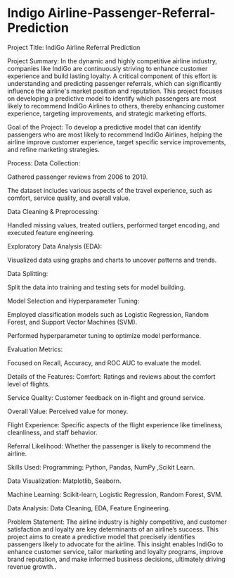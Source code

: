 # Indigo Airline-Passenger-Referral-Prediction
Project Title:
IndiGo Airline Referral Prediction

Project Summary:
In the dynamic and highly competitive airline industry, companies like IndiGo are continuously striving to enhance customer experience and build lasting loyalty. A critical component of this effort is understanding and predicting passenger referrals, which can significantly influence the airline's market position and reputation. This project focuses on developing a predictive model to identify which passengers are most likely to recommend IndiGo Airlines to others, thereby enhancing customer experience, targeting improvements, and strategic marketing efforts.

Goal of the Project:
To develop a predictive model that can identify passengers who are most likely to recommend IndiGo Airlines, helping the airline improve customer experience, target specific service improvements, and refine marketing strategies.

Process:
Data Collection:

Gathered passenger reviews from 2006 to 2019.

The dataset includes various aspects of the travel experience, such as comfort, service quality, and overall value.

Data Cleaning & Preprocessing:

Handled missing values, treated outliers, performed target encoding, and executed feature engineering.

Exploratory Data Analysis (EDA):

Visualized data using graphs and charts to uncover patterns and trends.

Data Splitting:

Split the data into training and testing sets for model building.

Model Selection and Hyperparameter Tuning:

Employed classification models such as Logistic Regression, Random Forest, and Support Vector Machines (SVM).

Performed hyperparameter tuning to optimize model performance.

Evaluation Metrics:

Focused on Recall, Accuracy, and ROC AUC to evaluate the model.

Details of the Features:
Comfort: Ratings and reviews about the comfort level of flights.

Service Quality: Customer feedback on in-flight and ground service.

Overall Value: Perceived value for money.

Flight Experience: Specific aspects of the flight experience like timeliness, cleanliness, and staff behavior.

Referral Likelihood: Whether the passenger is likely to recommend the airline.

Skills Used:
Programming: Python, Pandas, NumPy ,Scikit Learn.

Data Visualization: Matplotlib, Seaborn.

Machine Learning: Scikit-learn, Logistic Regression, Random Forest, SVM.

Data Analysis: Data Cleaning, EDA, Feature Engineering.

Problem Statement:
The airline industry is highly competitive, and customer satisfaction and loyalty are key determinants of an airline’s success. This project aims to create a predictive model that precisely identifies passengers likely to advocate for the airline. This insight enables IndiGo to enhance customer service, tailor marketing and loyalty programs, improve brand reputation, and make informed business decisions, ultimately driving revenue growth..
